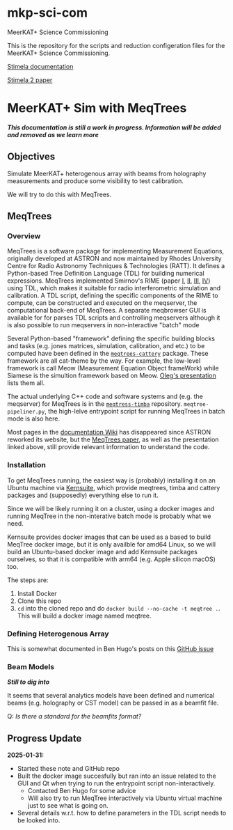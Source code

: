 # mkp-sci-com
MeerKAT+  Science Commissioning


This is the repository for the scripts and reduction configeration files for the MeerKAT+ Science Commissioning.


[Stimela documentation](https://stimela.readthedocs.io/en/latest/index.html)

[Stimela 2 paper](https://arxiv.org/abs/2412.10080)
# MeerKAT+ Sim with MeqTrees

**_This documentation is still a work in progress. Information will be added and removed as we learn more_**

## Objectives
Simulate MeerKAT+ heterogenous array with beams from holography measurements and produce some visibility to test calibration.

We will try to do this with MeqTrees.

## MeqTrees

### Overview
MeqTrees is a software package for implementing Measurement Equations, originally developed at ASTRON and now maintained by Rhodes University Centre for Radio Astronomy Techniques & Technologies (RATT).
It defines a Python-based Tree Definition Language (TDL) for building numerical expressions. 
MeqTrees implemented Smirnov's RIME (paper [I](http://www.aanda.org/articles/aa/full_html/2011/03/aa16082-10/aa16082-10.html), [II](http://www.aanda.org/articles/aa/full_html/2011/03/aa16434-11/aa16434-11.html), [III](http://www.aanda.org/articles/aa/full_html/2011/03/aa16435-11/aa16435-11.html), [IV](http://www.aanda.org/articles/aa/full_html/2011/07/aa16764-11/aa16764-11.html)) using TDL, which makes it suitable for radio interferometric simulation and calibration. 
A TDL script, defining the specific components of the RIME to compute, can be constructed and executed on the meqserver, the computational back-end of MeqTrees. 
A separate meqbrowser GUI is available for for parses TDL scripts and controlling meqservers although it is also possible to run meqservers in non-interactive "batch" mode

Several Python-based "framework" defining the specific building blocks and tasks (e.g. jones matrices, simulation, calibration, and etc.) to be computed have been defined in the [`meqtrees-cattery`](https://github.com/ratt-ru/meqtrees-cattery/tree/master) package. These framework are all cat-theme by the way. For example, the low-level framework is call Meow (Measurement Equation Object frameWork) while Siamese is the simultion framework based on Meow. [Oleg's presentation](https://raw.githubusercontent.com/wiki/ratt-ru/meqtrees/meqtrees-me.pdf) lists them all.

The actual underlying C++ code and software systems and (e.g. the meqserver) for MeqTrees is in the [`meqtress-timba`](https://github.com/ratt-ru/meqtrees-timba) repository. `meqtree-pipeliner.py`, the high-lelve entrypoint script for running MeqTrees in batch mode is also here.

Most pages in the [documentation Wiki](https://github.com/ratt-ru/meqtrees/wiki) has disappeared since ASTRON reworked its website, but the [MeqTrees paper](https://www.aanda.org/index.php?option=com_article&access=doi&doi=10.1051/0004-6361/201015013&Itemid=129), as well as the presentation linked above, still provide relevant information to understand the code.

### Installation

To get MeqTrees running, the easiest way is (probably) installing it on an Ubuntu machine via [Kernsuite](https://kernsuite.info/), which provide meqtrees, timba and cattery packages and (supposedly) everything else to run it.

Since we will be likely running it on a cluster, using a docker images and running MeqTree in the non-interative batch mode is probably what we need.

Kernsuite provides docker images that can be used as a based to build MeqTree docker image, but it is only availble for amd64 Linux, so we will build an Ubuntu-based docker image and add Kernsuite packages ourselves, so that it is compatible with arm64 (e.g. Apple silicon macOS) too.

The steps are:
1. Install Docker
2. Clone this repo
2. `cd` into the cloned repo and do `docker build --no-cache -t meqtree .`. This will build a docker image named meqtree. 

### Defining Heterogenous Array

This is somewhat documented in Ben Hugo's posts on this [GitHub issue](https://github.com/ratt-ru/meqtrees-cattery/pull/115)

### Beam Models
**_Still to dig into_**

It seems that several analytics models have been defined and numerical beams (e.g. holography or CST model) can be passed in as a beamfit file. 

Q: _Is there a standard for the beamfits format?_

## Progress Update

**2025-01-31:**
* Started these note and GitHub repo
* Built the docker image succesfully but ran into an issue related to the GUI and Qt when trying to run the entrypoint script non-interactively.
  * Contacted Ben Hugo for some advice
  * Will also try to run MeqTree interactively via Ubuntu virtual machine just to see what is going on.
* Several details w.r.t. how to define parameters in the TDL script needs to be looked into.

